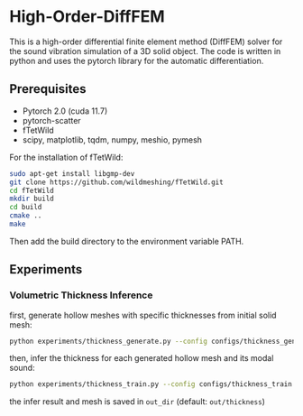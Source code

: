 # High-Order-DiffFEM

This is a high-order differential finite element method (DiffFEM) solver for the sound vibration simulation of a 3D solid object. The code is written in python and uses the pytorch library for the automatic differentiation. 

## Prerequisites
- Pytorch 2.0 (cuda 11.7)
- pytorch-scatter 
- fTetWild 
- scipy, matplotlib, tqdm, numpy, meshio, pymesh

For the installation of fTetWild:
```bash
sudo apt-get install libgmp-dev
git clone https://github.com/wildmeshing/fTetWild.git
cd fTetWild
mkdir build
cd build
cmake ..
make
```
Then add the build directory to the environment variable PATH.

## Experiments

### Volumetric Thickness Inference
first, generate hollow meshes with specific thicknesses from initial solid mesh:
```bash
python experiments/thickness_generate.py --config configs/thickness_generate.json
```
then, infer the thickness for each generated hollow mesh and its modal sound:
```bash
python experiments/thickness_train.py --config configs/thickness_train.json
```
the infer result and mesh is saved in ```out_dir``` (default: ```out/thickness```)

### 
